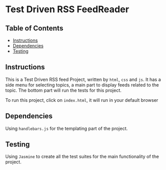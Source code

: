 # Test Driven RSS FeedReader

## Table of Contents

* [Instructions](#instructions)
* [Dependencies](#Dependencies)
* [Testing](#Testing)

## Instructions

This is a Test Driven RSS feed Project, written by `html`, `css` and `js`.
It has a side menu for selecting topics, a main part to display feeds related to the topic. The bottom part will run the tests for this project.

To run this project, click on `index.html`, it will run in your default browser

## Dependencies

Using `handlebars.js` for the templating part of the project.

## Testing

Using `Jasmine` to create all the test suites for the main functionality of the project.
